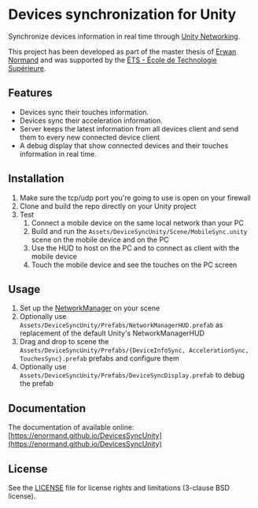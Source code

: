 # Devices synchronization for Unity

Synchronize devices information in real time through [Unity Networking](https://docs.unity3d.com/Manual/UNet.html).

This project has been developed as part of the master thesis of [Erwan Normand](https://twitter.com/NormandErwan) and was supported by the [ÉTS - École de Technologie Supérieure](https://www.etsmtl.ca/).

## Features

- Devices sync their touches information.
- Devices sync their acceleration information.
- Server keeps the latest information from all devices client and send them to every new connected device client
- A debug display that show connected devices and their touches information in real time.

## Installation

1. Make sure the tcp/udp port you're going to use is open on your firewall
2. Clone and build the repo directly on your Unity project
3. Test
    1. Connect a mobile device on the same local network than your PC
    2. Build and run the `Assets/DeviceSyncUnity/Scene/MobileSync.unity` scene on the mobile device and on the PC
    3. Use the HUD to host on the PC and to connect as client with the mobile device
    4. Touch the mobile device and see the touches on the PC screen

## Usage

1. Set up the [NetworkManager](https://docs.unity3d.com/Manual/UNetManager.html) on your scene
2. Optionally use `Assets/DeviceSyncUnity/Prefabs/NetworkManagerHUD.prefab` as replacement of the default Unity's NetworkManagerHUD
3. Drag and drop to scene the `Assets/DeviceSyncUnity/Prefabs/{DeviceInfoSync, AccelerationSync, TouchesSync}.prefab` prefabs and configure them
4. Optionally use `Assets/DeviceSyncUnity/Prefabs/DeviceSyncDisplay.prefab` to debug the prefab

## Documentation

The documentation of available online: [https://enormand.github.io/DevicesSyncUnity](https://enormand.github.io/DevicesSyncUnity)

## License

See the [LICENSE](https://github.com/enormand/DevicesSyncUnity/blob/master/LICENSE) file for license rights and limitations (3-clause BSD license).